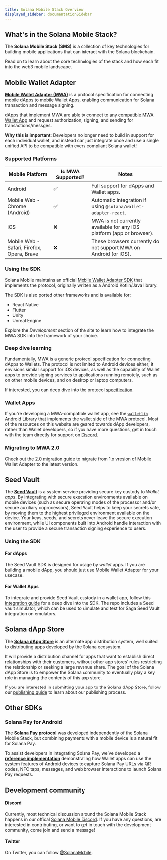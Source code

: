 ```yaml
---
title: Solana Mobile Stack Overview
displayed_sidebar: documentationSidebar
---
```


## What's in the Solana Mobile Stack?

The **Solana Mobile Stack (SMS)** is a collection of key technologies for building mobile applications that can interact with the Solana blockchain.

Read on to learn about the core technologies of the stack and how each fit into the web3 mobile landscape.

## Mobile Wallet Adapter

[**Mobile Wallet Adapter (MWA)**](https://github.com/solana-mobile/mobile-wallet-adapter) is a protocol specification for connecting mobile dApps to mobile Wallet Apps,
enabling communication for Solana transaction and message signing.

dApps that implement MWA are able to connect to [any compatible MWA Wallet App](https://solanamobile.com/wallets) and request authorization, signing, and sending for transactions/messges.

**Why this is important**: Developers no longer need to build in support for each individual wallet, and instead can just integrate once and use a single unified API to be compatible with every compliant Solana wallet!

### Supported Platforms

| Mobile Platform                            | Is MWA Supported? | Notes                                                                 |
| ------------------------------------------ | ----------------- | --------------------------------------------------------------------- |
| Android                                    | ✅                | Full support for dApps and Wallet apps.                               |
| Mobile Web - Chrome (Android)              | ✅                | Automatic integration if using `@solana/wallet-adapter-react`.        |
| iOS                                        | ❌                | MWA is not currently available for any iOS platform (app or browser). |
| Mobile Web - Safari, Firefox, Opera, Brave | ❌                | These browsers currently do not support MWA on Android (or iOS).      |

### Using the SDK

Solana Mobile maintains an official [Mobile Wallet Adapter SDK](https://github.com/solana-mobile/mobile-wallet-adapter) that implements the protocol, originally written as a Android Kotlin/Java library.

The SDK is also ported other frameworks and is available for:

- React Native
- Flutter
- Unity
- Unreal Engine

Explore the _Development_ section of the site to learn how to integrate the MWA SDK into the framework of your choice.

### Deep dive learning

Fundamentally, MWA is a generic protocol specification for connecting dApps to Wallets. The protocol is not limited to Android devices either; it envisions similar support for iOS devices, as well as the capability of Wallet apps to provide signing services to applications running remotely, such as on other mobile devices, and on desktop or laptop computers.

If interested, you can deep dive into the protocol [specification](https://solana-mobile.github.io/mobile-wallet-adapter/spec/spec.html).

### Wallet Apps

If you're developing a MWA-compatible wallet app, see the [`walletlib`](https://github.com/solana-mobile/mobile-wallet-adapter/tree/main/android/walletlib) Android Library that implements the wallet side of the MWA protocol. Most of the resources on this website are geared towards dApp developers, rather than Wallet developers, so if you have more questions, get in touch with the team directly for support on [Discord](https://discord.com/invite/solanamobile).

### Migrating to MWA 2.0

Check out the [2.0 migration guide](../mwa/migration/overview.md) to migrate from 1.x vresion of Mobile Wallet Adapter to the latest version. 

## Seed Vault

The [**Seed Vault**](https://github.com/solana-mobile/seed-vault-sdk) is a system service providing secure key custody to _Wallet apps_. By integrating with secure execution environments available on mobile devices (such as secure operating modes of the processor and/or secure auxiliary coprocessors), Seed Vault helps to keep your secrets safe, by moving them to the highest privileged environment available on the device. Your keys, seeds, and secrets never leave the secure execution environment, while UI components built into Android handle interaction with the user to provide a secure transaction signing experience to users.

### Using the SDK

#### For dApps

The Seed Vault SDK is designed for usage by _wallet_ apps. If you are building a mobile dApp, you should just use Mobile Wallet Adapter for your usecase.

#### For Wallet Apps

To integrate and provide Seed Vault custody in a wallet app, follow this [integration guide](https://github.com/solana-mobile/seed-vault-sdk/blob/main/docs/integration_guide.md) for a deep dive into the SDK. The repo includes a Seed vault simulator, which can be used to simulate and test for Saga Seed Vault integration on emulators.

## Solana dApp Store

The [**Solana dApp Store**](https://github.com/solana-mobile/dapp-publishing#welcome-publishers) is an alternate app distribution system, well suited to distributing apps developed by the Solana ecosystem.

It will provide a distribution channel for apps that want to establish direct relationships with their customers, without other app stores’ rules restricting the relationship or seeking a large revenue share. The goal of the Solana dApp Store is to empower the Solana community to eventually play a key role in managing the contents of this app store.

If you are interested in submitting your app to the Solana dApp Store, follow our [publishing guide](https://github.com/solana-mobile/dapp-publishing/blob/main/README.md#welcome-publishers) to learn about our publishing process.

## Other SDKs

### Solana Pay for Android

The [**Solana Pay protocol**](https://docs.solanapay.com/) was developed independently of the Solana Mobile Stack, but combining payments with a mobile device is a natural fit for Solana Pay.

To assist developers in integrating Solana Pay, we’ve developed a [**reference implementation**](https://github.com/solana-mobile/solana-pay-android-sample) demonstrating how Wallet apps can use the system features of Android devices to capture Solana Pay URLs via QR codes, NFC taps, messages, and web browser interactions to launch Solana Pay requests.

## Development community

#### Discord

Currently, most technical discussion around the Solana Mobile Stack happens in our offical [Solana Mobile Discord](https://discord.gg/solanamobile).
If you have any questions, are interested in contributing, or want to get in touch with the development community, come join and send a message!

#### Twitter

On Twitter, you can follow [@SolanaMobile](https://twitter.com/solanamobile).
